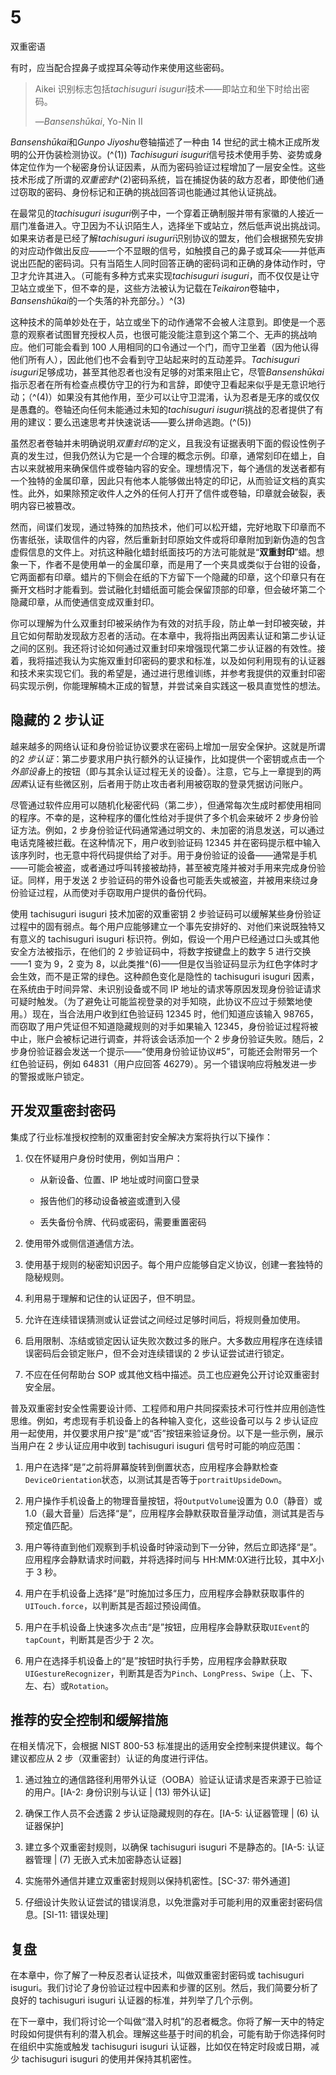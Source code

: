 # 5

双重密语

有时，应当配合捏鼻子或捏耳朵等动作来使用这些密码。

> Aikei 识别标志包括*tachisuguri isuguri*技术——即站立和坐下时给出密码。
> 
> —*Bansenshūkai*, Yo-Nin II

*Bansenshūkai*和*Gunpo Jiyoshu*卷轴描述了一种由 14 世纪的武士楠木正成所发明的公开伪装检测协议。(^(1)) *Tachisuguri isuguri*信号技术使用手势、姿势或身体定位作为一个秘密身份认证因素，从而为密码验证过程增加了一层安全性。这些技术形成了所谓的*双重密封*^(2)密码系统，旨在捕捉伪装的敌方忍者，即使他们通过窃取的密码、身份标记和正确的挑战回答词也能通过其他认证挑战。

在最常见的*tachisuguri isuguri*例子中，一个穿着正确制服并带有家徽的人接近一扇门准备进入。守卫因为不认识陌生人，选择坐下或站立，然后低声说出挑战词。如果来访者是已经了解*tachisuguri isuguri*识别协议的盟友，他们会根据预先安排的对应动作做出反应——一个不显眼的信号，如触摸自己的鼻子或耳朵——并低声说出匹配的密码词。只有当陌生人同时回答正确的密码词和正确的身体动作时，守卫才允许其进入。（可能有多种方式来实现*tachisuguri isuguri*，而不仅仅是让守卫站立或坐下，但不幸的是，这些方法被认为记载在*Teikairon*卷轴中，*Bansenshūkai*的一个失落的补充部分。）^(3)

这种技术的简单妙处在于，站立或坐下的动作通常不会被人注意到。即使是一个恶意的观察者试图冒充授权人员，也很可能没能注意到这个第二个、无声的挑战响应。他们可能会看到 100 人用相同的口令通过一个门，而守卫坐着（因为他认得他们所有人），因此他们也不会看到守卫站起来时的互动差异。*Tachisuguri isuguri*足够成功，甚至其他忍者也没有足够的对策来阻止它，尽管*Bansenshūkai*指示忍者在所有检查点模仿守卫的行为和言辞，即使守卫看起来似乎是无意识地行动；（^(4)）如果没有其他作用，至少可以让守卫混淆，认为忍者是无序的或仅仅是愚蠢的。卷轴还向任何未能通过未知的*tachisuguri isuguri*挑战的忍者提供了有用的建议：要么迅速思考并快速说话——要么拼命逃跑。(^(5))

虽然忍者卷轴并未明确说明*双重封印*的定义，且我没有证据表明下面的假设性例子真的发生过，但我仍然认为它是一个合理的概念示例。印章，通常刻印在蜡上，自古以来就被用来确保信件或卷轴内容的安全。理想情况下，每个通信的发送者都有一个独特的金属印章，因此只有他本人能够做出特定的印记，从而验证文档的真实性。此外，如果除预定收件人之外的任何人打开了信件或卷轴，印章就会破裂，表明内容已被篡改。

然而，间谍们发现，通过特殊的加热技术，他们可以松开蜡，完好地取下印章而不伤害纸张，读取信件的内容，然后重新封印原始文件或将印章附加到新伪造的包含虚假信息的文件上。对抗这种融化蜡封纸面技巧的方法可能就是“**双重封印**”蜡。想象一下，作者不是使用单一的金属印章，而是用了一个夹具或类似于台钳的设备，它两面都有印章。蜡片的下侧会在纸的下方留下一个隐藏的印章，这个印章只有在撕开文档时才能看到。尝试融化封蜡纸面可能会保留顶部的印章，但会破坏第二个隐藏印章，从而使通信变成双重封印。

你可以理解为什么双重封印被采纳作为有效的对抗手段，防止单一封印被突破，并且它如何帮助发现敌方忍者的活动。在本章中，我将指出两因素认证和第二步认证之间的区别。我还将讨论如何通过双重封印来增强现代第二步认证器的有效性。接着，我将描述我认为实施双重封印密码的要求和标准，以及如何利用现有的认证器和技术来实现它们。我的希望是，通过进行思维训练，并参考我提供的双重封印密码实现示例，你能理解楠木正成的智慧，并尝试亲自实践这一极具直觉性的想法。

## 隐藏的 2 步认证

越来越多的网络认证和身份验证协议要求在密码上增加一层安全保护。这就是所谓的*2 步认证*：第二步要求用户执行额外的认证操作，比如提供一个密钥或点击一个*外部设备*上的按钮（即与其余认证过程无关的设备）。注意，它与上一章提到的两*因素*认证有些微区别，后者用于防止攻击者利用被窃取的登录凭据访问账户。

尽管通过软件应用可以随机化秘密代码（第二步），但通常每次生成时都使用相同的程序。不幸的是，这种程序的僵化性给对手提供了多个机会来破坏 2 步身份验证方法。例如，2 步身份验证代码通常通过明文的、未加密的消息发送，可以通过电话克隆被拦截。在这种情况下，用户收到验证码 12345 并在密码提示框中输入该序列时，也无意中将代码提供给了对手。用于身份验证的设备——通常是手机——可能会被盗，或者通过呼叫转接被劫持，甚至被克隆并被对手用来完成身份验证。同样，用于发送 2 步验证码的带外设备也可能丢失或被盗，并被用来绕过身份验证过程，从而使对手窃取用户提供的备份代码。

使用 tachisuguri isuguri 技术加密的双重密钥 2 步验证码可以缓解某些身份验证过程中的固有弱点。每个用户应能够建立一个事先安排好的、对他们来说既独特又有意义的 tachisuguri isuguri 标识符。例如，假设一个用户已经通过口头或其他安全方法被指示，在他们的 2 步验证码中，将数字按键盘上的数字 5 进行交换——1 变为 9，2 变为 8，以此类推^(6)——但是仅当验证码显示为红色字体时才会生效，而不是正常的绿色。这种颜色变化是隐性的 tachisuguri isuguri 因素，在系统由于时间异常、未识别设备或不同 IP 地址的请求等原因发现身份验证请求可疑时触发。（为了避免让可能监视登录的对手知晓，此协议不应过于频繁地使用。）现在，当合法用户收到红色验证码 12345 时，他们知道应该输入 98765，而窃取了用户凭证但不知道隐藏规则的对手如果输入 12345，身份验证过程将被中止，账户会被标记进行调查，并将该会话添加一个 2 步身份验证失败。随后，2 步身份验证器会发送一个提示——“使用身份验证协议#5”，可能还会附带另一个红色验证码，例如 64831（用户应回答 46279）。另一个错误响应将触发进一步的警报或账户锁定。

## 开发双重密封密码

集成了行业标准授权控制的双重密封安全解决方案将执行以下操作：

1.  仅在怀疑用户身份时使用，例如当用户：

    +   从新设备、位置、IP 地址或时间窗口登录

    +   报告他们的移动设备被盗或遭到入侵

    +   丢失备份令牌、代码或密码，需要重置密码

1.  使用带外或侧信道通信方法。

1.  使用基于规则的秘密知识因子。每个用户应能够自定义协议，创建一套独特的隐秘规则。

1.  利用易于理解和记住的认证因子，但不明显。

1.  允许在连续错误猜测或认证尝试之间经过足够时间后，将规则叠加使用。

1.  启用限制、冻结或锁定因认证失败次数过多的账户。大多数应用程序在连续错误密码后会锁定账户，但不会对连续错误的 2 步认证尝试进行锁定。

1.  不应在任何帮助台 SOP 或其他文档中描述。员工也应避免公开讨论双重密封安全层。

普及双重密封安全性需要设计师、工程师和用户共同探索技术可行性并应用创造性思维。例如，考虑现有手机设备上的各种输入变化，这些设备可以与 2 步认证应用一起使用，并仅要求用户按“是”或“否”按钮来验证身份。以下是一些示例，展示当用户在 2 步认证应用中收到 tachisuguri isuguri 信号时可能的响应范围：

1.  用户在选择“是”之前将屏幕旋转到倒置状态，应用程序会静默检查`DeviceOrientation`状态，以测试其是否等于`portraitUpsideDown`。

1.  用户操作手机设备上的物理音量按钮，将`OutputVolume`设置为 0.0（静音）或 1.0（最大音量）后选择“是”，应用程序会静默获取音量浮动值，测试其是否与预定值匹配。

1.  用户等待直到他们观察到手机设备时钟滚动到下一分钟，然后立即选择“是”。应用程序会静默请求时间戳，并将选择时间与 HH:MM:0*X*进行比较，其中*X*小于 3 秒。

1.  用户在手机设备上选择“是”时施加过多压力，应用程序会静默获取事件的`UITouch.force`，以判断其是否超过预设阈值。

1.  用户在手机设备上快速多次点击“是”按钮，应用程序会静默获取`UIEvent`的`tapCount`，判断其是否少于 2 次。

1.  用户在选择手机设备上的“是”按钮时执行手势，应用程序会静默获取`UIGestureRecognizer`，判断其是否为`Pinch`、`LongPress`、`Swipe`（上、下、左、右）或`Rotation`。

## 推荐的安全控制和缓解措施

在相关情况下，会根据 NIST 800-53 标准提出的适用安全控制来提供建议。每个建议都应从 2 步（双重密封）认证的角度进行评估。

1.  通过独立的通信路径利用带外认证（OOBA）验证认证请求是否来源于已验证的用户。[IA-2: 身份识别与认证 | (13) 带外认证]

1.  确保工作人员不会透露 2 步认证隐藏规则的存在。[IA-5: 认证器管理 | (6) 认证器保护]

1.  建立多个双重密封规则，以确保 tachisuguri isuguri 不是静态的。[IA-5: 认证器管理 | (7) 无嵌入式未加密静态认证器]

1.  实施带外通信并建立双重密封规则以保持机密性。[SC-37: 带外通道]

1.  仔细设计失败认证尝试的错误消息，以免泄露对手可能利用的双重密封密码信息。[SI-11: 错误处理]

## 复盘

在本章中，你了解了一种反忍者认证技术，叫做双重密封密码或 tachisuguri isuguri。我们讨论了身份验证过程中因素和步骤的区别。然后，我们简要分析了良好的 tachisuguri isuguri 认证器的标准，并列举了几个示例。

在下一章中，我们将讨论一个叫做“潜入时机”的忍者概念。你将了解一天中的特定时段如何提供有利的潜入机会。理解这些基于时间的机会，可能有助于你选择何时在组织中实施或触发 tachisuguri isuguri 认证器，比如仅在特定时段或日期，减少 tachisuguri isuguri 的使用并保持其机密性。
